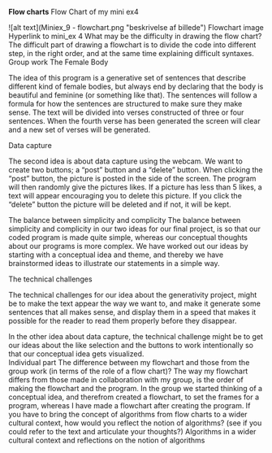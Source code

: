 **Flow charts**
Flow Chart of my mini ex4

![alt text](Miniex_9 - flowchart.png "beskrivelse af billede") 
Flowchart image
Hyperlink to mini_ex 4
What may be the difficulty in drawing the flow chart?
The difficult part of drawing a flowchart is to divide the code into different step, in the right order, and at the same time explaining difficult syntaxes.
Group work
The Female Body 

The idea of this program is a generative set of sentences that describe different kind of female bodies, but always end by declaring that the body is beautiful and feminine (or something like that). The sentences will follow a formula for how the sentences are structured to make sure they make sense. The text will be divided into verses constructed of three or four sentences. When the fourth verse has been generated the screen will clear and a new set of verses will be generated. 

Data capture

The second idea is about data capture using the webcam. We want to create two buttons; a “post” button and a “delete” button. When clicking the “post” button, the picture is posted in the side of the screen. The program will then randomly give the pictures likes. If a picture has less than 5 likes, a text will appear encouraging you to delete this picture. If you click the “delete” button the picture will be deleted and if not, it will be kept. 

The balance between simplicity and complicity
The balance between simplicity and complicity in our two ideas for our final project, is so that our coded program is made quite simple, whereas our conceptual thoughts about our programs is more complex. We have worked out our ideas by starting with a conceptual idea and theme, and thereby we have brainstormed ideas to illustrate our statements in a simple way. 

The technical challenges

The technical challenges for our idea about the generativity project, might be to make the text appear the way we want to, and make it generate some sentences that all makes sense, and display them in a speed that makes it possible for the reader to read them properly before they disappear. 

In the other idea about data capture, the technical challenge might be to get our ideas about the like selection and the buttons to work intentionally so that our conceptual idea gets visualized.  
Individual part
The difference between my flowchart and those from the group work (in terms of the role of a flow chart)?
The way my flowchart differs from those made in collaboration with my group, is the order of making the flowchart and the program. In the group we started thinking of a conceptual idea, and therefrom created a flowchart, to set the frames for a program, whereas I have made a flowchart after creating the program. 
If you have to bring the concept of algorithms from flow charts to a wider cultural context, how would you reflect the notion of algorithms? (see if you could refer to the text and articulate your thoughts?)
Algorithms in a wider cultural context and reflections on the notion of algorithms


